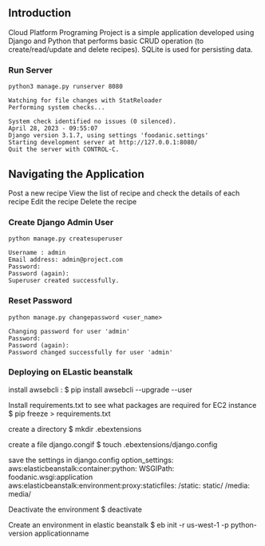 ## Introduction
Cloud Platform Programing Project is a simple application developed using Django and Python that performs basic CRUD operation (to create/read/update and delete recipes). SQLite is used for persisting data. 

### Run Server
`python3 manage.py runserver 8080`
```
Watching for file changes with StatReloader
Performing system checks...

System check identified no issues (0 silenced).
April 28, 2023 - 09:55:07
Django version 3.1.7, using settings 'foodanic.settings'
Starting development server at http://127.0.0.1:8080/
Quit the server with CONTROL-C.

```

## Navigating the Application
Post a new recipe
View the list of recipe and check the details of each recipe 
Edit the recipe 
Delete the recipe 

### Create Django Admin User
`python manage.py createsuperuser`
```
Username : admin
Email address: admin@project.com
Password: 
Password (again): 
Superuser created successfully.
```
### Reset Password
`python manage.py changepassword <user_name>`
```
Changing password for user 'admin'
Password: 
Password (again): 
Password changed successfully for user 'admin'
```

### Deploying on ELastic beanstalk 
install awsebcli : 
$ pip install awsebcli --upgrade --user

Install requirements.txt to see what packages are required for EC2 instance 
$ pip freeze > requirements.txt

create a directory 
 $ mkdir .ebextensions

create a file django.congif 
 $ touch .ebextensions/django.config
 
save the settings in django.config 
option_settings:
  aws:elasticbeanstalk:container:python:
    WSGIPath: foodanic.wsgi:application
  aws:elasticbeanstalk:environment:proxy:staticfiles:
    /static: static/
    /media: media/
    
 Deactivate the environment 
  $ deactivate
  
  Create an environment in elastic beanstalk 
  $ eb init -r us-west-1 -p python-version applicationname
 
 

